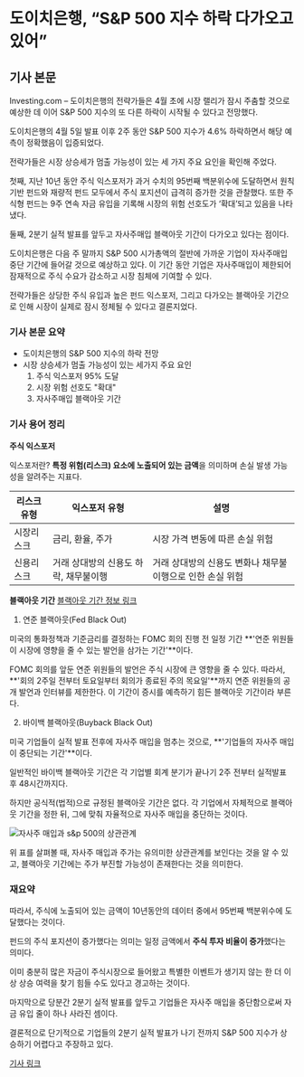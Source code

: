 # 도이치은행, “S&P 500 지수 하락 다가오고 있어”

## 기사 본문
Investing.com – 도이치은행의 전략가들은 4월 초에 시장 랠리가 잠시 주춤할 것으로 예상한 데 이어 S&P 500 지수의 또 다른 하락이 시작될 수 있다고 전망했다.

도이치은행의 4월 5일 발표 이후 2주 동안 S&P 500 지수가 4.6% 하락하면서 해당 예측이 정확했음이 입증되었다.

전략가들은 시장 상승세가 멈출 가능성이 있는 세 가지 주요 요인을 확인해 주었다.

첫째, 지난 10년 동안 주식 익스포저가 과거 수치의 95번째 백분위수에 도달하면서 원칙 기반 펀드와 재량적 펀드 모두에서 주식 포지션이 급격히 증가한 것을 관찰했다. 또한 주식형 펀드는 9주 연속 자금 유입을 기록해 시장의 위험 선호도가 ‘확대’되고 있음을 나타냈다.

둘째, 2분기 실적 발표를 앞두고 자사주매입 블랙아웃 기간이 다가오고 있다는 점이다.

도이치은행은 다음 주 말까지 S&P 500 시가총액의 절반에 가까운 기업이 자사주매입 중단 기간에 들어갈 것으로 예상하고 있다. 이 기간 동안 기업은 자사주매입이 제한되어 잠재적으로 주식 수요가 감소하고 시장 침체에 기여할 수 있다.

전략가들은 상당한 주식 유입과 높은 펀드 익스포저, 그리고 다가오는 블랙아웃 기간으로 인해 시장이 실제로 잠시 정체될 수 있다고 결론지었다. 

### 기사 본문 요약
- 도이치은행의 S&P 500 지수의 하락 전망
- 시장 상승세가 멈출 가능성이 있는 세가지 주요 요인
    1. 주식 익스포저 95% 도달
    2. 시장 위험 선호도 "확대"
    3. 자사주매입 블랙아웃 기간 

### 기사 용어 정리
**주식 익스포저**


익스포저란? **특정 위험(리스크) 요소에 노출되어 있는 금액**을 의미하며 손실 발생 가능성을 알려주는 지표다.


| 리스크 유형 | 익스포저 유형 | 설명 |
| --- | --- | --- |
| 시장리스크 | 금리, 환율, 주가 | 시장 가격 변동에 따른 손실 위험 |
| 신용리스크 | 거래 상대방의 신용도 하락, 채무불이행 | 거래 상대방의 신용도 변화나 채무불이행으로 인한 손실 위험 |


**블랙아웃 기간**
[블랙아웃 기간 정보 링크](https://www.kbam.co.kr/board/view/377?srchTxt=&srchSel=&ctgry=)    

1. 연준 블랙아웃(Fed Black Out)

미국의 통화정책과 기준금리를 결정하는 FOMC 회의 진행 전 일정 기간 **'연준 위원들이 시장에 영향을 줄 수 있는 발언을 삼가는 기간'**이다.

FOMC 회의를 앞둔 연준 위원들의 발언은 주식 시장에 큰 영향을 줄 수 있다. 따라서, **'회의 2주일 전부터 토요일부터 회의가 종료된 주의 목요일'**까지 연준 위원들의 공개 발언과 인터뷰를 제한한다. 이 기간이 증시를 예측하기 힘든 블랙아웃 기간이라 부른다.

2. 바이백 블랙아웃(Buyback Black Out)

미국 기업들이 실적 발표 전후에 자사주 매입을 멈추는 것으로, **'기업들의 자사주 매입이 중단되는 기간'**이다.

일반적인 바이백 블랙아웃 기간은 각 기업별 회계 분기가 끝나기 2주 전부터 실적발표 후 48시간까지다.

하지만 공식적(법적)으로 규정된 블랙아웃 기간은 없다. 각 기업에서 자체적으로 블랙아웃 기간을 정한 뒤, 그에 맞춰 자율적으로 자사주 매입을 중단하는 것이다.

![자사주 매입과 s&p 500의 상관관계](https://www.kbam.co.kr/upload/board/stock%20market%20black%20out%204.JPG)

위 표를 살펴볼 때, 자사주 매입과 주가는 유의미한 상관관계를 보인다는 것을 알 수 있고, 블랙아웃 기간에는 주가 부진할 가능성이 존재한다는 것을 의미한다.

### 재요약
따라서, 주식에 노출되어 있는 금액이 10년동안의 데이터 중에서 95번째 백분위수에 도달했다는 것이다.

펀드의 주식 포지션이 증가했다는 의미는 일정 금액에서 **주식 투자 비율이 증가**했다는 의미다. 

이미 충분히 많은 자금이 주식시장으로 들어왔고 특별한 이벤트가 생기지 않는 한 더 이상 상승 여력을 찾기 힘들 수도 있다고 경고하는 것이다.

마지막으로 당분간 2분기 실적 발표를 앞두고 기업들은 자사주 매입을 중단함으로써 자금 유입 줄이 하나 사라진 셈이다.

결론적으로 단기적으로 기업들의 2분기 실적 발표가 나기 전까지 S&P 500 지수가 상승하기 어렵다고 주장하고 있다.

[기사 링크](https://kr.investing.com/news/stock-market-news/article-1112158)
